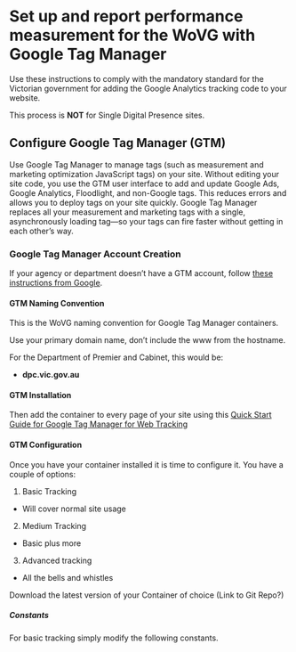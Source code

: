 # Set up and report performance measurement for the WoVG with Google Tag Manager
Use these instructions to comply with the mandatory standard for the Victorian government for adding the Google Analytics tracking code to your website.

This process is **NOT** for Single Digital Presence sites.

## Configure Google Tag Manager (GTM)
Use Google Tag Manager to manage tags (such as measurement and marketing optimization JavaScript tags) on your site. Without editing your site code, you use the GTM user interface to add and update Google Ads, Google Analytics, Floodlight, and non-Google tags. This reduces errors and allows you to deploy tags on your site quickly.
Google Tag Manager replaces all your measurement and marketing tags with a single, asynchronously loading tag—so your tags can fire faster without getting in each other’s way.

### Google Tag Manager Account Creation
If your agency or department doesn’t have a GTM account, follow [these instructions from Google](https://support.google.com/tagmanager/answer/6103696?hl=en).

#### GTM Naming Convention
This is the WoVG naming convention for Google Tag Manager containers.

Use your primary domain name, don’t include the www from the hostname.

For the Department of Premier and Cabinet, this would be:
* **dpc.vic.gov.au**

#### GTM Installation
Then add the container to every page of your site using this [Quick Start Guide for Google Tag Manager for Web Tracking](https://developers.google.com/tag-manager/quickstart)

#### GTM Configuration
Once you have your container installed it is time to configure it. You have a couple of options:
1. Basic Tracking
  * Will cover normal site usage
2. Medium Tracking
  * Basic plus more
3. Advanced tracking
  * All the bells and whistles

Download the latest version of your Container of choice (Link to Git Repo?)

##### Constants
For basic tracking simply modify the following constants.
